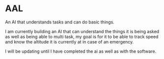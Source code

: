 # AAL
An AI that understands tasks and can do basic things.

I am currently building an AI that can understand the things it is being asked as well as being able to multi task, my goal is
for it to be able to track speed and know the altitude it is currently at in case of an emergency.

I will be updating until I have completed the ai as well as with the software. 
